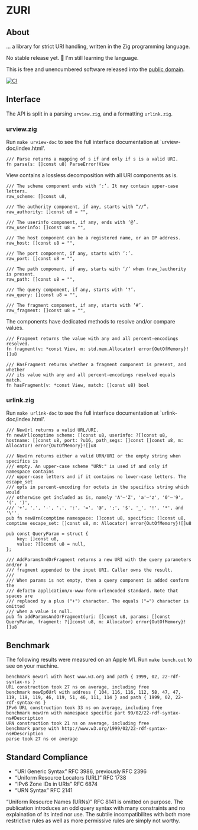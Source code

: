 # ZURI

## About

… a library for strict URI handling, written in the Zig programming language.

No stable release yet. 🚧 I'm still learning the language.

This is free and unencumbered software released into the
[public domain](https://creativecommons.org/publicdomain/zero/1.0).

[![CI](https://github.com/pascaldekloe/zuri/actions/workflows/ci.yml/badge.svg)](https://github.com/pascaldekloe/zuri/actions/workflows/ci.yml)


## Interface

The API is split in a parsing `urview.zig`, and a formatting `urlink.zig`.

### urview.zig

Run `make urview-doc` to see the full interface documentation at `urview-doc/index.html'.

```zig
/// Parse returns a mapping of s if and only if s is a valid URI.
fn parse(s: []const u8) ParseError!View
```

View contains a lossless decomposition with all URI components as is.

```zig
/// The scheme component ends with ‘:’. It may contain upper-case letters.
raw_scheme: []const u8,

/// The authority component, if any, starts with “//”.
raw_authority: []const u8 = "",

/// The userinfo component, if any, ends with ‘@’.
raw_userinfo: []const u8 = "",

/// The host component can be a registered name, or an IP address.
raw_host: []const u8 = "",

/// The port component, if any, starts with ‘:’.
raw_port: []const u8 = "",

/// The path compoment, if any, starts with ‘/’ when (raw_)authority is present.
raw_path: []const u8 = "",

/// The query compoment, if any, starts with ‘?’.
raw_query: []const u8 = "",

/// The fragment component, if any, starts with ‘#’.
raw_fragment: []const u8 = "",
```

The components have dedicated methods to resolve and/or compare values.

```zig
/// Fragment returns the value with any and all percent-encodings resolved.
fn fragment(v: *const View, m: std.mem.Allocator) error{OutOfMemory}![]u8

/// HasFragment returns whether a fragment component is present, and whether
/// its value with any and all percent-encodings resolved equals match.
fn hasFragment(v: *const View, match: []const u8) bool
```


### urlink.zig

Run `make urlink-doc` to see the full interface documentation at `urlink-doc/index.html'.

```zig
/// NewUrl returns a valid URL/URI.
fn newUrl(comptime scheme: []const u8, userinfo: ?[]const u8, hostname: []const u8, port: ?u16, path_segs: []const []const u8, m: Allocator) error{OutOfMemory}![]u8
```

```zig
/// NewUrn returns either a valid URN/URI or the empty string when specifics is
/// empty. An upper-case scheme "URN:" is used if and only if namespace contains
/// upper-case letters and if it contains no lower-case letters. The escape_set
/// opts in percent-encoding for octets in the specifics string which would
/// otherwise get included as is, namely 'A'–'Z', 'a'–'z', '0'–'9', '(', ')',
/// '+', ',', '-', '.', ':', '=', '@', ';', '$', '_', '!', '*', and '\''.
pub fn newUrn(comptime namespace: []const u8, specifics: []const u8, comptime escape_set: []const u8, m: Allocator) error{OutOfMemory}![]u8
```

```zig
pub const QueryParam = struct {
    key: []const u8,
    value: ?[]const u8 = null,
};

/// AddParamsAndOrFragment returns a new URI with the query parameters and/or a
/// fragment appended to the input URI. Caller owns the result.
///
/// When params is not empty, then a query component is added conform the
/// defacto application/x-www-form-urlencoded standard. Note that spaces are
/// replaced by a plus ("+") character. The equals ("=") character is omitted
/// when a value is null.
pub fn addParamsAndOrFragment(uri: []const u8, params: []const QueryParam, fragment: ?[]const u8, m: Allocator) error{OutOfMemory}![]u8
```


## Benchmark

The following results were measured on an Apple M1. Run `make bench.out` to see
on your machine.

```
benchmark newUrl with host www.w3.org and path { 1999, 02, 22-rdf-syntax-ns }
URL construction took 27 ns on average, including free
benchmark newIp6Url with address { 104, 116, 116, 112, 58, 47, 47, 119, 119, 119, 46, 119, 51, 46, 111, 114 } and path { 1999, 02, 22-rdf-syntax-ns }
IPv6 URL construction took 33 ns on average, including free
benchmark newUrn with namespace specific part 99/02/22-rdf-syntax-ns#Description
URN construction took 21 ns on average, including free
benchmark parse with http://www.w3.org/1999/02/22-rdf-syntax-ns#Description
parse took 27 ns on average
```


## Standard Compliance

 * “URI Generic Syntax” RFC 3986, previously RFC 2396
 * “Uniform Resource Locators (URL)” RFC 1738
 * “IPv6 Zone IDs in URIs” RFC 6874
 * “URN Syntax” RFC 2141

“Uniform Resource Names (URNs)” RFC 8141 is omitted on purpose. The publication
introduces an odd query syntax with many constraints and no explaination of its
inted nor use. The subtile incompatibilites with both more restrictive rules as
well as more permissive rules are simply not worthy.
